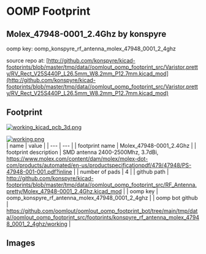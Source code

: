 # OOMP Footprint  
## Molex_47948-0001_2.4Ghz  by konspyre  
  
oomp key: oomp_konspyre_rf_antenna_molex_47948_0001_2_4ghz  
  
source repo at: [http://github.com/konspyre/kicad-footprints/blob/master/tmp/data//oomlout_oomp_footprint_src/Varistor.pretty/RV_Rect_V25S440P_L26.5mm_W8.2mm_P12.7mm.kicad_mod](http://github.com/konspyre/kicad-footprints/blob/master/tmp/data//oomlout_oomp_footprint_src/Varistor.pretty/RV_Rect_V25S440P_L26.5mm_W8.2mm_P12.7mm.kicad_mod)  
## Footprint  
  
[![working_kicad_pcb_3d.png](working_kicad_pcb_3d_600.png)](working_kicad_pcb_3d.png)  
  
[![working.png](working_600.png)](working.png)  
| name | value | 
| --- | --- | 
| footprint name | Molex_47948-0001_2.4Ghz | 
| footprint description | SMD antenna 2400-2500Mhz, 3.7dBi, https://www.molex.com/content/dam/molex/molex-dot-com/products/automated/en-us/productspecificationpdf/479/47948/PS-47948-001-001.pdf?inline | 
| number of pads | 4 | 
| github path | http://github.com/konspyre/kicad-footprints/blob/master/tmp/data//oomlout_oomp_footprint_src/RF_Antenna.pretty/Molex_47948-0001_2.4Ghz.kicad_mod | 
| oomp key | oomp_konspyre_rf_antenna_molex_47948_0001_2_4ghz | 
| oomp bot github | https://github.com/oomlout/oomlout_oomp_footprint_bot/tree/main/tmp/data//oomlout_oomp_footprint_src/footprints/konspyre_rf_antenna_molex_47948_0001_2_4ghz/working | 
## Images  
